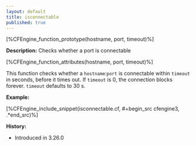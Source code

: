 ```yaml
---
layout: default
title: isconnectable
published: true
---
```


[%CFEngine_function_prototype(hostname, port, timeout)%]

**Description:** Checks whether a port is connectable

[%CFEngine_function_attributes(hostname, port, timeout)%]

This function checks whether a `hostname`:`port` is connectable within `timeout` in seconds, before it times out. If `timeout` is 0, the connection blocks forever. `timeout` defaults to 30 s.

**Example:**

[%CFEngine_include_snippet(isconnectable.cf, #\+begin_src cfengine3, .*end_src)%]

**History:**

* Introduced in 3.26.0
